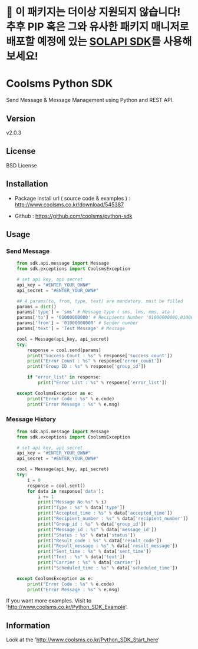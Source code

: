 # 🛑 이 패키지는 더이상 지원되지 않습니다! 추후 PIP 혹은 그와 유사한 패키지 매니저로 배포할 예정에 있는 [SOLAPI SDK](https://github.com/solapi/solapi-python)를 사용해보세요!

# Coolsms Python SDK

Send Message & Message Management using Python and REST API.

## Version

v2.0.3

## License

BSD License

## Installation

- Package install url ( source code & examples ) : http://www.coolsms.co.kr/download/545387

- Github : https://github.com/coolsms/python-sdk

## Usage 

### Send Message
```python
    from sdk.api.message import Message
    from sdk.exceptions import CoolsmsException

    # set api key, api secret
    api_key = "#ENTER_YOUR_OWN#"
    api_secret = "#ENTER_YOUR_OWN#"

    ## 4 params(to, from, type, text) are mandatory. must be filled
    params = dict()
    params['type'] = 'sms' # Message type ( sms, lms, mms, ata )
    params['to'] = '01000000000' # Recipients Number '01000000000,01000000001'
    params['from'] = '01000000000' # Sender number
    params['text'] = 'Test Message' # Message

    cool = Message(api_key, api_secret)
    try:
        response = cool.send(params)
        print("Success Count : %s" % response['success_count'])
        print("Error Count : %s" % response['error_count'])
        print("Group ID : %s" % response['group_id'])

        if "error_list" in response:
            print("Error List : %s" % response['error_list'])

    except CoolsmsException as e:
        print("Error Code : %s" % e.code)
        print("Error Message : %s" % e.msg)
```

### Message History
```python
    from sdk.api.message import Message
    from sdk.exceptions import CoolsmsException

    # set api key, api secret
    api_key = "#ENTER_YOUR_OWN#"
    api_secret = "#ENTER_YOUR_OWN#"

    cool = Message(api_key, api_secret)
    try:
        i = 0
        response = cool.sent()
        for data in response['data']:
            i += 1
            print("Message No.%s" % i)
            print("Type : %s" % data['type'])
            print("Accepted_time : %s" % data['accepted_time'])
            print("Recipient_number : %s" % data['recipient_number'])
            print("Group_id : %s" % data['group_id'])
            print("Message_id : %s" % data['message_id'])
            print("Status : %s" % data['status'])
            print("Result_code : %s" % data['result_code'])
            print("Result_message : %s" % data['result_message'])
            print("Sent_time : %s" % data['sent_time'])
            print("Text : %s" % data['text'])
            print("Carrier : %s" % data['carrier'])
            print("Scheduled_time : %s" % data['scheduled_time'])

    except CoolsmsException as e:
        print("Error Code : %s" % e.code)
        print("Error Message : %s" % e.msg)
```

If you want more examples. Visit to 'http://www.coolsms.co.kr/Python_SDK_Example'.

## Information

Look at the 'http://www.coolsms.co.kr/Python_SDK_Start_here'
